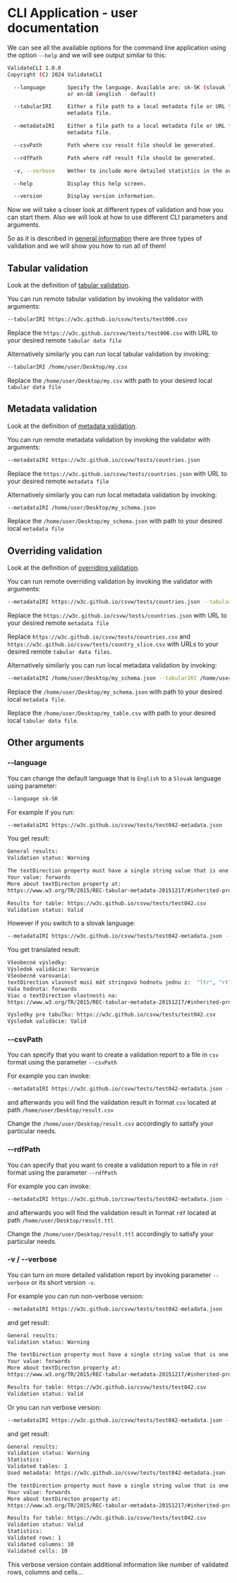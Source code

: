 # CLI Application - user documentation

We can see all the available options for the command line application using the option `--help`
and we will see output similar to this:
```bash
ValidateCLI 1.0.0
Copyright (C) 2024 ValidateCLI

  --language       Specify the language. Available are: sk-SK (slovak language)
                   or en-GB (english - default)

  --tabularIRI     Either a file path to a local metadata file or URL to remote
                   metadata file.

  --metadataIRI    Either a file path to a local metadata file or URL to remote
                   metadata file.

  --csvPath        Path where csv result file should be generated.

  --rdfPath        Path where rdf result file should be generated.

  -v, --verbose    Wether to include more detailed statistics in the output.

  --help           Display this help screen.

  --version        Display version information.
```
Now we will take a closer look at different types of validation and how you can start them. Also we will look at how to use different CLI parameters and arguments.

So as it is described in [general information](../general/index.md) there are three types of validation and we will show you how to run all of them!

## Tabular validation
Look at the definition of [tabular validation](../general/general_info.md#section-tabularValidation).

You can run remote tabular validation by invoking the validator with arguments:
```bash
--tabularIRI https://w3c.github.io/csvw/tests/test006.csv
```

Replace the `https://w3c.github.io/csvw/tests/test006.csv` with URL to your desired remote `tabular data file`

Alternatively similarly you can run local tabular validation by invoking:
```bash
--tabularIRI /home/user/Desktop/my.csv
```

Replace the `/home/user/Desktop/my.csv` with path to your desired local `tabular data file`

## Metadata validation
Look at the definition of [metadata validation](../general/general_info.md#section-metadataValidation).

You can run remote metadata validation by invoking the validator with arguments:
```bash
--metadataIRI https://w3c.github.io/csvw/tests/countries.json
```

Replace the `https://w3c.github.io/csvw/tests/countries.json` with URL to your desired remote `metadata file`

Alternatively similarly you can run local metadata validation by invoking:
```bash
--metadataIRI /home/user/Desktop/my_schema.json
```

Replace the `/home/user/Desktop/my_schema.json` with path to your desired local `metadata file`

## Overriding validation
Look at the definition of [overriding validation](../general/general_info.md#section-overridingValidation).


You can run remote overriding validation by invoking the validator with arguments:
```bash
--metadataIRI https://w3c.github.io/csvw/tests/countries.json --tabularIRI https://w3c.github.io/csvw/tests/countries.csv --tabularIRI https://w3c.github.io/csvw/tests/country_slice.csv
```

Replace the `https://w3c.github.io/csvw/tests/countries.json` with URL to your desired remote `metadata file`

Replace `https://w3c.github.io/csvw/tests/countries.csv` and `https://w3c.github.io/csvw/tests/country_slice.csv` with URLs to your desired remote `tabular data files`.


Alternatively similarly you can run local metadata validation by invoking:
```bash
--metadataIRI /home/user/Desktop/my_schema.json --tabularIRI /home/user/Desktop/my_table.csv
```

Replace the `/home/user/Desktop/my_schema.json` with path to your desired local `metadata file`.

Replace the `/home/user/Desktop/my_table.csv` with path to your desired local `tabular data file`.

## Other arguments

### --language

You can change the default language that is `English` to a `Slovak` language using parameter:
```bash
--language sk-SK
```

For example if you run:
```bash
--metadataIRI https://w3c.github.io/csvw/tests/test042-metadata.json
```

You get result:
```bash
General results:
Validation status: Warning

The textDirection property must have a single string value that is one of "ltr", "rtl", "auto" or "inherit" (the default).
Your value: forwards
More about textDirecton property at:
https://www.w3.org/TR/2015/REC-tabular-metadata-20151217/#inherited-properties

Results for table: https://w3c.github.io/csvw/tests/test042.csv
Validation status: Valid
```

However if you switch to a slovak language:
```bash
--metadataIRI https://w3c.github.io/csvw/tests/test042-metadata.json --language sk-SK
```
You get translated result:
```bash
Všeobecné výsledky:
Výsledok validácie: Varovanie
Všeobecné varovania:
textDirection vlasnosť musí máť stringovú hodnotu jednu z:  "ltr", "rtl", "auto" alebo "inherit" (default).
Vaša hodnota: forwards
Viac o textDirection vlastnosti na:
https://www.w3.org/TR/2015/REC-tabular-metadata-20151217/#inherited-properties

Výsledky pre tabuľku: https://w3c.github.io/csvw/tests/test042.csv
Výsledok validácie: Valid
```

### --csvPath
You can specify that you want to create a validation report to a file in `csv` format using the parameter `--csvPath`

For example you can invoke:
```bash
--metadataIRI https://w3c.github.io/csvw/tests/test042-metadata.json --csvPath /home/user/Desktop/result.csv
```

and afterwards you will find the validation result in format `csv` located at path `/home/user/Desktop/result.csv`

Change the `/home/user/Desktop/result.csv` accordingly to satisfy your particular needs.


### --rdfPath
You can specify that you want to create a validation report to a file in `rdf` format using the parameter `--rdfPath`

For example you can invoke:
```bash
--metadataIRI https://w3c.github.io/csvw/tests/test042-metadata.json --rdfPath /home/user/Desktop/result.ttl
```

and afterwards you will find the validation result in format `rdf` located at path `/home/user/Desktop/result.ttl`

Change the `/home/user/Desktop/result.ttl` accordingly to satisfy your particular needs.

### -v / --verbose

You can turn on more detailed validation report by invoking parameter `--verbose` or its short version `-v`.

For example you can run non-verbose version:
```bash
--metadataIRI https://w3c.github.io/csvw/tests/test042-metadata.json 
```
and get result:
```bash
General results:
Validation status: Warning

The textDirection property must have a single string value that is one of "ltr", "rtl", "auto" or "inherit" (the default).
Your value: forwards
More about textDirecton property at:
https://www.w3.org/TR/2015/REC-tabular-metadata-20151217/#inherited-properties

Results for table: https://w3c.github.io/csvw/tests/test042.csv
Validation status: Valid
```

Or you can run verbose version:
```bash
--metadataIRI https://w3c.github.io/csvw/tests/test042-metadata.json --verbose
```

and get result:
```bash
General results:
Validation status: Warning
Statistics:
Validated tables: 1
Used metadata: https://w3c.github.io/csvw/tests/test042-metadata.json

The textDirection property must have a single string value that is one of "ltr", "rtl", "auto" or "inherit" (the default).
Your value: forwards
More about textDirecton property at:
https://www.w3.org/TR/2015/REC-tabular-metadata-20151217/#inherited-properties

Results for table: https://w3c.github.io/csvw/tests/test042.csv
Validation status: Valid
Statistics:
Validated rows: 1
Validated columns: 10
Validated cells: 10
```

This verbose version contain additional information like number of validated rows, columns and cells...